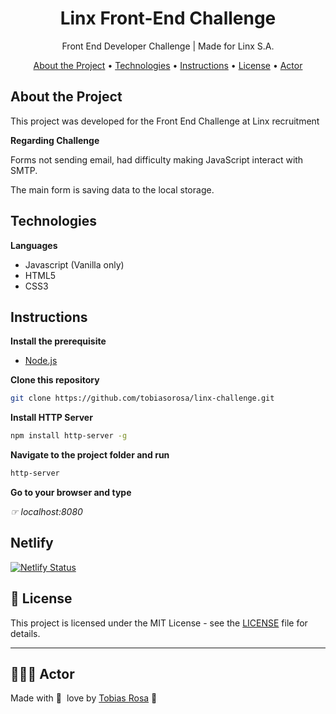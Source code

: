 <h1 align="center">Linx Front-End Challenge</h1>
<p align="center">Front End Developer Challenge | Made for Linx S.A.</p>

<p align="center">
 <a href="#about-the-project">About the Project</a> •
 <a href="#technologies">Technologies</a> • 
 <a href="#instructions">Instructions</a> • 
 <a href="#-license">License</a> • 
 <a href="#-actor">Actor</a>
</p>

## About the Project

This project was developed for the Front End Challenge at Linx recruitment

**Regarding Challenge**

Forms not sending email, had difficulty making JavaScript interact with SMTP.

The main form is saving data to the local storage.

## Technologies

**Languages**
- Javascript (Vanilla only)
- HTML5
- CSS3

## Instructions

**Install the prerequisite**

- [Node.js](https://nodejs.org/en/)

**Clone this repository**

```bash
git clone https://github.com/tobiasorosa/linx-challenge.git
```

**Install HTTP Server**
```bash
npm install http-server -g
```

**Navigate to the project folder and run**
```bash
http-server
```

**Go to your browser and type**

*☞ localhost:8080*

## Netlify

[![Netlify Status](https://api.netlify.com/api/v1/badges/7b193c39-4ee8-4111-9f3c-3d2a0dd2c769/deploy-status)](https://app.netlify.com/sites/landingpage-linx-tobias/deploys)

## 📝 License

This project is licensed under the MIT License - see the [LICENSE](LICENSE) file for details.

---

## 👨🏻‍💻 Actor

Made with 💜&nbsp; love by [Tobias Rosa](http://www.linkedin.com/in/tobias-o-rosa) 👋 &nbsp;